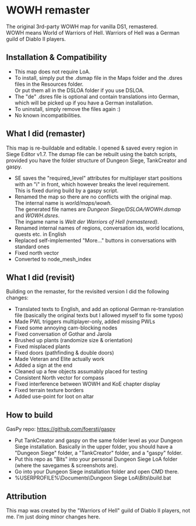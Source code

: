# WOWH remaster
The original 3rd-party WOWH map for vanilla DS1, remastered.\
WOWH means World of Warriors of Hell. Warriors of Hell was a German guild of Diablo II players.

## Installation & Compatibility
- This map does not require LoA.
- To install, simply put the .dsmap file in the Maps folder and the .dsres files in the Resources folder.\
  Or put them all in the DSLOA folder if you use DSLOA.
- The "de" .dsres file is optional and contain translations into German, which will be picked up if you have a German installation.
- To uninstall, simply remove the files again :)
- No known incompatibilities.

## What I did (remaster)
This map is re-buildable and editable. I opened & saved every region in Siege Editor v1.7. The dsmap file can be rebuilt using the batch scripts, provided you have the folder structure of Dungeon Siege, TankCreator and gaspy.
- SE saves the "required_level" attributes for multiplayer start positions with an "i" in front, which however breaks the level requirement.\
  This is fixed during build by a gaspy script.
- Renamed the map so there are no conflicts with the original map.\
  The internal name is *world/maps/wowh*.\
  The generated file names are *Dungeon Siege/DSLOA/WOWH.dsmap* and *WOWH.dsres*.\
  The ingame name is *Welt der Warriors of Hell (remastered)*.
- Renamed internal names of regions, conversation ids, world locations, quests etc. in English
- Replaced self-implemented "More..." buttons in conversations with standard ones
- Fixed north vector
- Converted to node_mesh_index

## What I did (revisit)
Building on the remaster, for the revisited version I did the following changes:
- Translated texts to English, and add an optional German re-translation file (basically the original texts but I allowed myself to fix some typos)
- Made PWL triggers multiplayer-only, added missing PWLs
- Fixed some annoying cam-blocking nodes
- Fixed conversation of Gothar and Jarola
- Brushed up plants (randomize size & orientation)
- Fixed misplaced plants
- Fixed doors (pathfinding & double doors)
- Made Veteran and Elite actually work
- Added a sign at the end
- Cleaned up a few objects assumably placed for testing
- Consistent North vector for compass
- Fixed interference between WOWH and KoE chapter display
- Fixed terrain texture borders
- Added use-point for loot on altar

## How to build
GasPy repo: https://github.com/foerstj/gaspy

- Put TankCreator and gaspy on the same folder level as your Dungeon Siege installation. Basically in the upper folder, you should have a "Dungeon Siege" folder, a "TankCreator" folder, and a "gaspy" folder.
- Put this repo as "Bits" into your personal Dungeon Siege LoA folder (where the savegames & screenshots are).
- Go into your Dungeon Siege installation folder and open CMD there.
- %USERPROFILE%\Documents\Dungeon Siege LoA\Bits\build.bat

## Attribution
This map was created by the "Warriors of Hell" guild of Diablo II players, not me. I'm just doing minor changes here.
